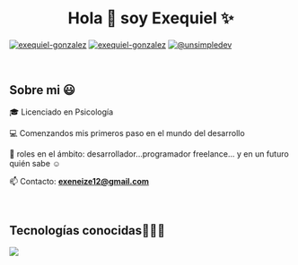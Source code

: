 <h1 align="center">Hola 👋  soy Exequiel ✨ </h1> 

<p align="left">
<a href="www.linkedin.com/in/exequiel-martín-gonzalez-jofre-21b664215" target="blank"><img align="center" src="https://img.shields.io/badge/LinkedIn-0077B5?style=for-the-badge&logo=linkedin&logoColor=white" alt="exequiel-gonzalez"/></a>
<a href="https://www.facebook.com/exequiel.gonzalez.5602728" target="blank"><img align="center" src="https://img.shields.io/badge/Facebook-1877F2?style=for-the-badge&logo=facebook&logoColor=white" alt="exequiel-gonzalez"  /></a>
<a href = "exeneize12@gmail.com" target="blank"><img align="center" src="https://img.shields.io/badge/Gmail-D14836?style=for-the-badge&logo=gmail&logoColor=white" alt="@unsimpledev"  /></a>
  </p>
<br>
<h2>Sobre mi 😃</h2>
<!--Intro start-->

<p align="left">
🎓 Licenciado en Psicología

💻 Comenzandos mis primeros paso en el mundo del desarrollo

📝 roles en el ámbito: desarrollador...programador freelance... y en un futuro quién sabe ☺️

📫 Contacto: **exeneize12@gmail.com**
<!--Intro end-->
  </p>
<br>

<h2 >Tecnologías conocidas👨🏻‍💻</h2>
<!--tech stack icons-->
<p align="left">
  <a href="https://skillicons.dev">
    <img src="https://skillicons.dev/icons?i=androidstudio,php,css,html,js,nodejs,mysql,sqlite,git,github,vscode,bash" />
  </a>
</p>
<br>
<br>
<br><br>
<br>
<br><br><br>
<br><br>
